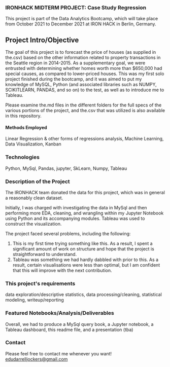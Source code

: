### IRONHACK MIDTERM PROJECT: Case Study Regression

This project is part of the Data Analytics Bootcamp, which will take place from October 2021 to December 2021 at IRON HACK in Berlin, Germany.

## Project Intro/Objective

The goal of this project is to forecast the price of houses (as supplied in the.csv) based on the other information related to property transactions in the Seattle region in 2014-2015.
As a supplementary goal, we were entrusted with determining whether homes worth more than $650,000 had special causes, as compared to lower-priced houses.
This was my first solo project finished during the bootcamp, and it was aimed to put my knowledge of MySQL, Python (and associated libraries such as NUMPY, SCIKITLEARN, PANDAS, and so on) to the test, as well as to introduce me to Tableau.

Please examine the.md files in the different folders for the full specs of the various portions of the project, and the.csv that was utilized is also available in this repository.

#### Methods Employed
Linear Regression & other forms of regressions analysis,
Machine Learning,
Data Visualization,
Kanban

### Technologies
Python,
MySql,
Pandas, jupyter,
SkLearn,
Numpy,
Tableau

### Description of the Project

The IRONHACK team donated the data for this project, which was in general a reasonably clean dataset.

Initially, I was charged with investigating the data in MySql and then performing more EDA, cleaning, and wrangling within my Jupyter Notebook using Python and its accompanying modules. Tableau was used to construct the visualization.

The project faced several problems, including the following:

1. This is my first time trying something like this. As a result, I spent a significant amount of work on structure and hope that the project is straightforward to understand.
2. Tableau was something we had hardly dabbled with prior to this. As a result, certain visualisations were less than optimal, but I am confident that this will improve with the next contribution.

### This project's requirements

data exploration/descriptive statistics,
data processing/cleaning,
statistical modeling,
writeup/reporting

### Featured Notebooks/Analysis/Deliverables

Overall, we had to produce a MySql query book, a Jupyter notebook, a Tableau dashboard, this readme file, and a presentation (tba)


### Contact
Please feel free to contact me whenever you want!
edudarrelljockers@gmail.com




